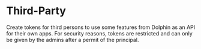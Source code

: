 # Third-Party

Create tokens for third persons to use some features from Dolphin as an API for their own apps.
For security reasons, tokens are restricted and can only be given by the admins after a permit of the principal.
